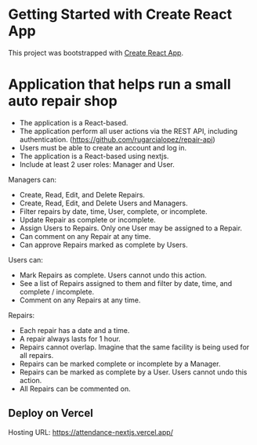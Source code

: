 # Getting Started with Create React App

This project was bootstrapped with [Create React App](https://github.com/facebook/create-react-app).

# Application that helps run a small auto repair shop

- The application is a React-based.
- The application perform all user actions via the REST API, including authentication. (https://github.com/rugarcialopez/repair-api)
- Users must be able to create an account and log in.
- The application is a React-based using nextjs.
- Include at least 2 user roles: Manager and User.

Managers can:
- Create, Read, Edit, and Delete Repairs.
- Create, Read, Edit, and Delete Users and Managers.
- Filter repairs by date, time, User, complete, or incomplete.
- Update Repair as complete or incomplete.
- Assign Users to Repairs. Only one User may be assigned to a Repair.
- Can comment on any Repair at any time.
- Can approve Repairs marked as complete by Users.

Users can:
- Mark Repairs as complete. Users cannot undo this action.
- See a list of Repairs assigned to them and filter by date, time, and complete / incomplete.
- Comment on any Repairs at any time.

Repairs:
- Each repair has a date and a time.
- A repair always lasts for 1 hour.
- Repairs cannot overlap. Imagine that the same facility is being used for all repairs.
- Repairs can be marked complete or incomplete by a Manager.
- Repairs can be marked as complete by a User. Users cannot undo this action.
- All Repairs can be commented on.

## Deploy on Vercel

Hosting URL: https://attendance-nextjs.vercel.app/

